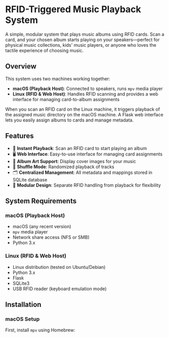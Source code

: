 # RFID-Triggered Music Playback System

A simple, modular system that plays music albums using RFID cards. Scan a card, and your chosen album starts playing on your speakers—perfect for physical music collections, kids' music players, or anyone who loves the tactile experience of choosing music.

## Overview

This system uses two machines working together:

- **macOS (Playback Host)**: Connected to speakers, runs `mpv` media player
- **Linux (RFID & Web Host)**: Handles RFID scanning and provides a web interface for managing card-to-album assignments

When you scan an RFID card on the Linux machine, it triggers playback of the assigned music directory on the macOS machine. A Flask web interface lets you easily assign albums to cards and manage metadata.

## Features

- 🎵 **Instant Playback**: Scan an RFID card to start playing an album
- 🖥️ **Web Interface**: Easy-to-use interface for managing card assignments
- 🎨 **Album Art Support**: Display cover images for your music
- 🔀 **Shuffle Mode**: Randomized playback of tracks
- 🗂️ **Centralized Management**: All metadata and mappings stored in SQLite database
- 🔌 **Modular Design**: Separate RFID handling from playback for flexibility

## System Requirements

### macOS (Playback Host)
- macOS (any recent version)
- `mpv` media player
- Network share access (NFS or SMB)
- Python 3.x

### Linux (RFID & Web Host)
- Linux distribution (tested on Ubuntu/Debian)
- Python 3.x
- Flask
- SQLite3
- USB RFID reader (keyboard emulation mode)

## Installation

### macOS Setup

First, install `mpv` using Homebrew:
